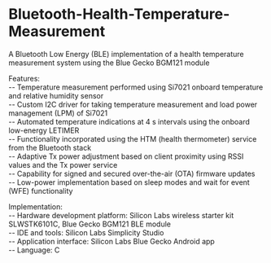 # Bluetooth-Health-Temperature-Measurement
A Bluetooth Low Energy (BLE) implementation of a health temperature measurement system using the Blue Gecko BGM121 module

Features:\
-- Temperature measurement performed using Si7021 onboard temperature and relative humidity sensor\
-- Custom I2C driver for taking temperature measurement and load power management (LPM) of Si7021\
-- Automated temperature indications at 4 s intervals using the onboard low-energy LETIMER\
-- Functionality incorporated using the HTM (health thermometer) service from the Bluetooth stack\
-- Adaptive Tx power adjustment based on client proximity using RSSI values and the Tx power service\
-- Capability for signed and secured over-the-air (OTA) firmware updates\
-- Low-power implementation based on sleep modes and wait for event (WFE) functionality

Implementation:\
-- Hardware development platform: Silicon Labs wireless starter kit SLWSTK6101C, Blue Gecko BGM121 BLE module\
-- IDE and tools: Silicon Labs Simplicity Studio\
-- Application interface: Silicon Labs Blue Gecko Android app\
-- Language: C
